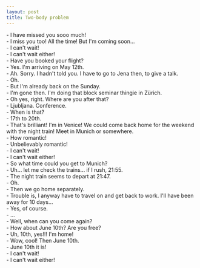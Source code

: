```yaml
---  
layout: post  
title: Two-body problem  
---  
```

  
\- I have missed you sooo much!  
\- I miss you too! All the time! But I'm coming soon...  
\- I can't wait!  
\- I can't wait either!  
\- Have you booked your flight?  
\- Yes. I'm arriving on May 12th.  
\- Ah. Sorry. I hadn't told you. I have to go to Jena then, to give a talk.  
\- Oh.  
\- But I'm already back on the Sunday.  
\- I'm gone then. I'm doing that block seminar thingie in Zürich.  
\- Oh yes, right. Where are you after that?  
\- Ljubljana. Conference.    
\- When is that?   
\- 17th to 20th.  
\- That's brilliant! I'm in Venice! We could come back home for the weekend with the night train! Meet in Munich or somewhere.  
\- How romantic!  
\- Unbelievably romantic!  
\- I can't wait!  
\- I can't wait either!  
\- So what time could you get to Munich?  
\- Uh... let me check the trains... if I rush, 21:55.  
\- The night train seems to depart at 21:47.  
\- Oh.  
\- Then we go home separately.  
\- Trouble is, I anyway have to travel on and get back to work. I'll have been away for 10 days...  
\- Yes, of course.   
\- ...  
\- Well, when can you come again?  
\- How about June 10th? Are you free?  
\- Uh, 10th, yes!!! I'm home!  
\- Wow, cool! Then June 10th.  
\- June 10th it is!  
\- I can't wait!  
\- I can't wait either!  
